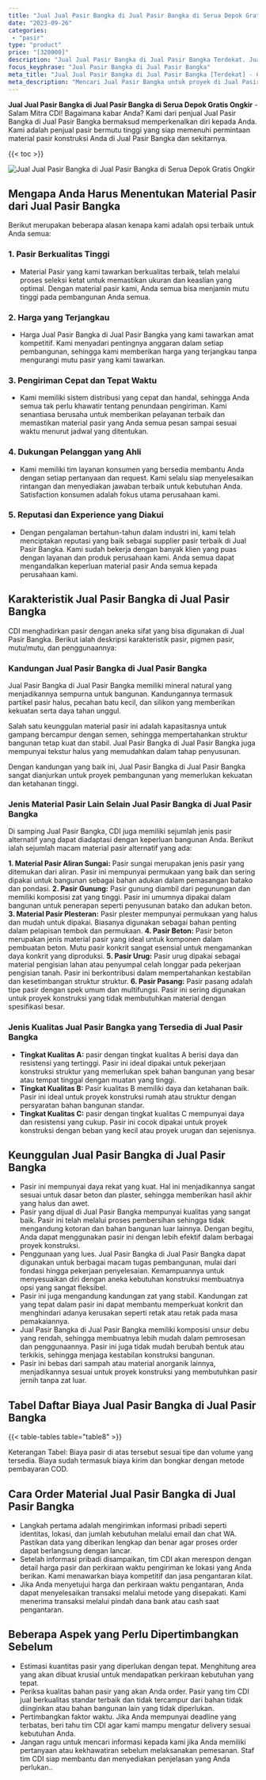 ```yaml
---
title: "Jual Jual Pasir Bangka di Jual Pasir Bangka di Serua Depok Gratis Ongkir"
date: "2023-09-26"
categories:
 - "pasir"
type: "product"
price: "[320000]"
description: "Jual Jual Pasir Bangka di Jual Pasir Bangka Terdekat. Jual Pasir Bangka ini sering digunakan dalam proyek konstruksi sebagai material adukan yang berkualitas dan bersih. Hubungi kami untuk informasi lebih lanjut."
focus_keyphrase: "Jual Pasir Bangka di Jual Pasir Bangka"
meta_title: "Jual Jual Pasir Bangka di Jual Pasir Bangka [Terdekat] - CDI"
meta_description: "Mencari Jual Pasir Bangka untuk proyek di Jual Pasir Bangka? Kami menyediakan Jual Pasir Bangka berkualitas untuk material adukan. Raih penawaran terbaik sekarang."
---
```


**Jual Jual Pasir Bangka di Jual Pasir Bangka di Serua Depok Gratis Ongkir** - Salam Mitra CDI! Bagaimana kabar Anda? Kami dari penjual Jual Pasir Bangka di Jual Pasir Bangka bermaksud memperkenalkan diri kepada Anda. Kami adalah penjual pasir bermutu tinggi yang siap memenuhi permintaan material pasir konstruksi Anda di Jual Pasir Bangka dan sekitarnya.

{{< toc >}}

![Jual Jual Pasir Bangka di Jual Pasir Bangka di Serua Depok Gratis Ongkir](/images/pasir/pasir-bangunan-03.jpg)

## Mengapa Anda Harus Menentukan Material Pasir dari Jual Pasir Bangka

Berikut merupakan beberapa alasan kenapa kami adalah opsi terbaik untuk Anda semua:

### 1. Pasir Berkualitas Tinggi

*   Material Pasir yang kami tawarkan berkualitas terbaik, telah melalui proses seleksi ketat untuk memastikan ukuran dan keaslian yang optimal. Dengan material pasir kami, Anda semua bisa menjamin mutu tinggi pada pembangunan Anda semua.

### 2. Harga yang Terjangkau

*   Harga Jual Pasir Bangka di Jual Pasir Bangka yang kami tawarkan amat kompetitif. Kami menyadari pentingnya anggaran dalam setiap pembangunan, sehingga kami memberikan harga yang terjangkau tanpa mengurangi mutu pasir yang kami tawarkan.

### 3. Pengiriman Cepat dan Tepat Waktu

*   Kami memiliki sistem distribusi yang cepat dan handal, sehingga Anda semua tak perlu khawatir tentang penundaan pengiriman. Kami senantiasa berusaha untuk memberikan pelayanan terbaik dan memastikan material pasir yang Anda semua pesan sampai sesuai waktu menurut jadwal yang ditentukan.

### 4. Dukungan Pelanggan yang Ahli

*   Kami memiliki tim layanan konsumen yang bersedia membantu Anda dengan setiap pertanyaan dan request. Kami selalu siap menyelesaikan rintangan dan menyediakan jawaban terbaik untuk kebutuhan Anda. Satisfaction konsumen adalah fokus utama perusahaan kami.

### 5. Reputasi dan Experience yang Diakui

*   Dengan pengalaman bertahun-tahun dalam industri ini, kami telah menciptakan reputasi yang baik sebagai supplier pasir terbaik di Jual Pasir Bangka. Kami sudah bekerja dengan banyak klien yang puas dengan layanan dan produk perusahaan kami. Anda semua dapat mengandalkan keperluan material pasir Anda semua kepada perusahaan kami.

## Karakteristik Jual Pasir Bangka di Jual Pasir Bangka

CDI menghadirkan pasir dengan aneka sifat yang bisa digunakan di Jual Pasir Bangka. Berikut ialah deskripsi karakteristik pasir, pigmen pasir, mutu/mutu, dan penggunaannya:

### Kandungan Jual Pasir Bangka di Jual Pasir Bangka

Jual Pasir Bangka di Jual Pasir Bangka memiliki mineral natural yang menjadikannya sempurna untuk bangunan. Kandungannya termasuk partikel pasir halus, pecahan batu kecil, dan silikon yang memberikan kekuatan serta daya tahan unggul.

Salah satu keunggulan material pasir ini adalah kapasitasnya untuk gampang bercampur dengan semen, sehingga mempertahankan struktur bangunan tetap kuat dan stabil. Jual Pasir Bangka di Jual Pasir Bangka juga mempunyai tekstur halus yang memudahkan dalam tahap penyusunan.

Dengan kandungan yang baik ini, Jual Pasir Bangka di Jual Pasir Bangka sangat dianjurkan untuk proyek pembangunan yang memerlukan kekuatan dan ketahanan tinggi.

### Jenis Material Pasir Lain Selain Jual Pasir Bangka di Jual Pasir Bangka

Di samping Jual Pasir Bangka, CDI juga memiliki sejumlah jenis pasir alternatif yang dapat diadaptasi dengan keperluan bangunan Anda. Berikut ialah sejumlah macam material pasir alternatif yang ada:

**1\. Material Pasir Aliran Sungai:** Pasir sungai merupakan jenis pasir yang ditemukan dari aliran. Pasir ini mempunyai permukaan yang baik dan sering dipakai untuk bangunan sebagai bahan adukan dalam pemasangan batako dan pondasi.
**2\. Pasir Gunung:** Pasir gunung diambil dari pegunungan dan memiliki komposisi zat yang tinggi. Pasir ini umumnya dipakai dalam bangunan untuk penerapan seperti penyusunan batako dan adukan beton.
**3\. Material Pasir Plesteran:** Pasir plester mempunyai permukaan yang halus dan mudah untuk dipakai. Biasanya digunakan sebagai bahan penting dalam pelapisan tembok dan permukaan.
**4\. Pasir Beton:** Pasir beton merupakan jenis material pasir yang ideal untuk komponen dalam pembuatan beton. Mutu pasir konkrit sangat esensial untuk mengamankan daya konkrit yang diproduksi.
**5\. Pasir Urug:** Pasir urug dipakai sebagai material pengisian lahan atau penyumpal celah longgar pada pekerjaan pengisian tanah. Pasir ini berkontribusi dalam mempertahankan kestabilan dan kesetimbangan struktur struktur.
**6\. Pasir Pasang:** Pasir pasang adalah tipe pasir dengan spek umum dan multifungsi. Pasir ini sering digunakan untuk proyek konstruksi yang tidak membutuhkan material dengan spesifikasi besar.

### Jenis Kualitas Jual Pasir Bangka yang Tersedia di Jual Pasir Bangka

*   **Tingkat Kualitas A:** pasir dengan tingkat kualitas A berisi daya dan resistensi yang tertinggi. Pasir ini ideal dipakai untuk pekerjaan konstruksi struktur yang memerlukan spek bahan bangunan yang besar atau tempat tinggal dengan muatan yang tinggi.
*   **Tingkat Kualitas B:** Pasir kualitas B memiliki daya dan ketahanan baik. Pasir ini ideal untuk proyek konstruksi rumah atau struktur dengan persyaratan bahan bangunan standar.
*   **Tingkat Kualitas C:** pasir dengan tingkat kualitas C mempunyai daya dan resistensi yang cukup. Pasir ini cocok dipakai untuk proyek konstruksi dengan beban yang kecil atau proyek urugan dan sejenisnya.

## Keunggulan Jual Pasir Bangka di Jual Pasir Bangka

*   Pasir ini mempunyai daya rekat yang kuat. Hal ini menjadikannya sangat sesuai untuk dasar beton dan plaster, sehingga memberikan hasil akhir yang halus dan awet.
*   Pasir yang dijual di Jual Pasir Bangka mempunyai kualitas yang sangat baik. Pasir ini telah melalui proses pembersihan sehingga tidak mengandung kotoran dan bahan bangunan luar lainnya. Dengan begitu, Anda dapat menggunakan pasir ini dengan lebih efektif dalam berbagai proyek konstruksi.
*   Penggunaan yang lues. Jual Pasir Bangka di Jual Pasir Bangka dapat digunakan untuk berbagai macam tugas pembangunan, mulai dari fondasi hingga pekerjaan penyelesaian. Kemampuannya untuk menyesuaikan diri dengan aneka kebutuhan konstruksi membuatnya opsi yang sangat fleksibel.
*   Pasir ini juga mengandung kandungan zat yang stabil. Kandungan zat yang tepat dalam pasir ini dapat membantu memperkuat konkrit dan menghindari adanya kerusakan seperti retak atau retak pada masa pemakaiannya.
*   Jual Pasir Bangka di Jual Pasir Bangka memiliki komposisi unsur debu yang rendah, sehingga membuatnya lebih mudah dalam pemrosesan dan penggunaannya. Pasir ini juga tidak mudah berubah bentuk atau terkikis, sehingga menjaga kestabilan konstruksi bangunan.
*   Pasir ini bebas dari sampah atau material anorganik lainnya, menjadikannya sesuai untuk proyek konstruksi yang membutuhkan pasir jernih tanpa zat luar.

## Tabel Daftar Biaya Jual Pasir Bangka di Jual Pasir Bangka

{{< table-tables table="table8" >}}

Keterangan Tabel: Biaya pasir di atas tersebut sesuai tipe dan volume yang tersedia. Biaya sudah termasuk biaya kirim dan bongkar dengan metode pembayaran COD.

## Cara Order Material Jual Pasir Bangka di Jual Pasir Bangka

*   Langkah pertama adalah mengirimkan informasi pribadi seperti identitas, lokasi, dan jumlah kebutuhan melalui email dan chat WA. Pastikan data yang diberikan lengkap dan benar agar proses order dapat berlangsung dengan lancar.
*   Setelah informasi pribadi disampaikan, tim CDI akan merespon dengan detail harga pasir dan perkiraan waktu pengiriman ke lokasi yang Anda berikan. Kami menawarkan biaya kompetitif dan jasa pengantaran kilat.
*   Jika Anda menyetujui harga dan perkiraan waktu pengantaran, Anda dapat menyelesaikan transaksi melalui metode yang disepakati. Kami menerima transaksi melalui pindah dana bank atau cash saat pengantaran.

## Beberapa Aspek yang Perlu Dipertimbangkan Sebelum

*   Estimasi kuantitas pasir yang diperlukan dengan tepat. Menghitung area yang akan dibuat krusial untuk mendapatkan perkiraan kebutuhan yang tepat.
*   Periksa kualitas bahan pasir yang akan Anda order. Pasir yang tim CDI jual berkualitas standar terbaik dan tidak tercampur dari bahan tidak diinginkan atau bahan bangunan lain yang tidak diperlukan.
*   Pertimbangkan faktor waktu. Jika Anda mempunyai deadline yang terbatas, beri tahu tim CDI agar kami mampu mengatur delivery sesuai kebutuhan Anda.
*   Jangan ragu untuk mencari informasi kepada kami jika Anda memiliki pertanyaan atau kekhawatiran sebelum melaksanakan pemesanan. Staf tim CDI siap membantu dan menyediakan penjelasan yang Anda perlukan..